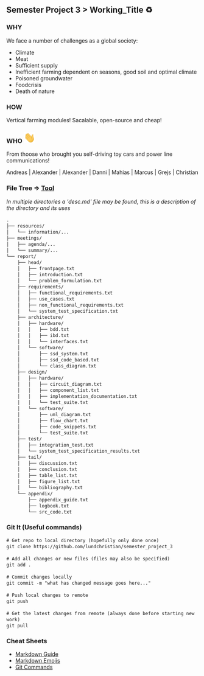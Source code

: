 ## Semester Project 3 > Working_Title :recycle:

### WHY

We face a number of challenges as a global society:
- Climate
- Meat
- Sufficient supply
- Inefficient farming dependent on seasons, good soil and optimal climate
- Poisoned groundwater
- Foodcrisis
- Death of nature

### HOW

Vertical farming modules! Sacalable, open-source and cheap!

<h3>WHO <img src="https://raw.githubusercontent.com/ABSphreak/ABSphreak/master/gifs/Hi.gif" width="30px"></h1>

From thoose who brought you self-driving toy cars and power line communications!

Andreas | Alexander | Alexander | Danni | Mahias | Marcus | Grejs | Christian

### File Tree => [Tool](https://tree.nathanfriend.io/)

*In multiple directories a 'desc.md' file may be found, this is a description of the directory and its uses*

    .
    ├── resources/
    │   └── information/...
    ├── meetings/
    │   ├── agenda/...
    │   └── summary/...
    └── report/
        ├── head/
        │   ├── frontpage.txt
        │   ├── introduction.txt
        │   └── problem_formulation.txt
        ├── requirements/
        │   ├── functional_requirements.txt
        │   ├── use_cases.txt
        │   ├── non_functional_requirements.txt
        │   └── system_test_specification.txt
        ├── architecture/
        │   ├── hardware/
        │   │   ├── bdd.txt
        │   │   ├── ibd.txt
        │   │   └── interfaces.txt
        │   └── software/
        │       ├── ssd_system.txt
        │       ├── ssd_code_based.txt
        │       └── class_diagram.txt
        ├── design/
        │   ├── hardware/
        │   │   ├── circuit_diagram.txt
        │   │   ├── component_list.txt
        │   │   ├── implementation_documentation.txt
        │   │   └── test_suite.txt
        │   └── software/
        │       ├── uml_diagram.txt
        │       ├── flow_chart.txt
        │       ├── code_snippets.txt
        │       └── test_suite.txt
        ├── test/
        │   ├── integration_test.txt
        │   └── system_test_specification_results.txt
        ├── tail/
        │   ├── discussion.txt
        │   ├── conclusion.txt
        │   ├── table_list.txt
        │   ├── figure_list.txt
        │   └── bibliography.txt
        └── appendix/
            ├── appendix_guide.txt
            ├── logbook.txt
            └── src_code.txt

### Git It (Useful commands)

    # Get repo to local directory (hopefully only done once)
    git clone https://github.com/lundchristian/semester_project_3

    # Add all changes or new files (files may also be specified)
    git add .

    # Commit changes locally
    git commit -m "what has changed message goes here..."

    # Push local changes to remote
    git push

    # Get the latest changes from remote (always done before starting new work)
    git pull

### Cheat Sheets

- [Markdown Guide](https://www.markdownguide.org/cheat-sheet/)
- [Markdown Emojis](https://gist.github.com/rxaviers/7360908)
- [Git Commands](https://education.github.com/git-cheat-sheet-education.pdf)